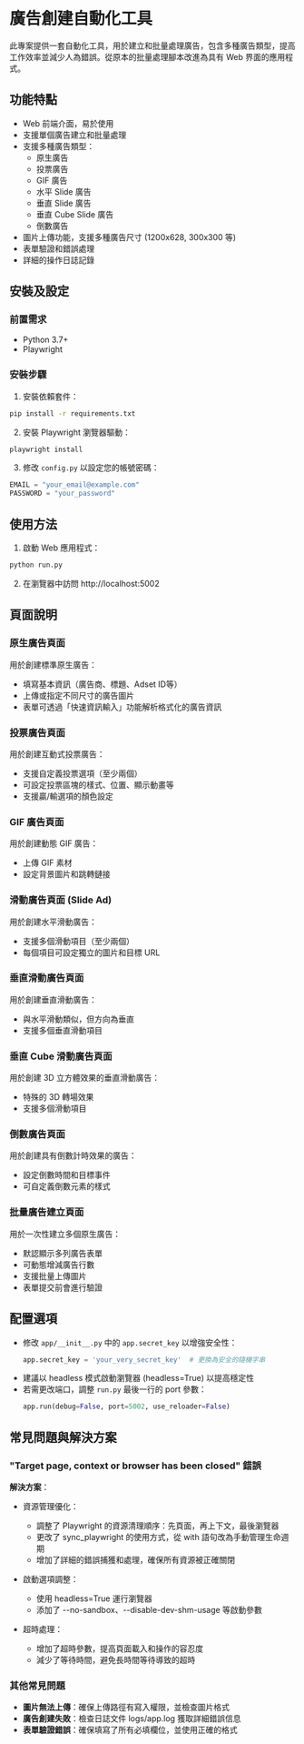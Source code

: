 # 廣告創建自動化工具

此專案提供一套自動化工具，用於建立和批量處理廣告，包含多種廣告類型，提高工作效率並減少人為錯誤。從原本的批量處理腳本改進為具有 Web 界面的應用程式。

## 功能特點

- Web 前端介面，易於使用
- 支援單個廣告建立和批量處理
- 支援多種廣告類型：
  - 原生廣告
  - 投票廣告
  - GIF 廣告
  - 水平 Slide 廣告
  - 垂直 Slide 廣告
  - 垂直 Cube Slide 廣告
  - 倒數廣告
- 圖片上傳功能，支援多種廣告尺寸 (1200x628, 300x300 等)
- 表單驗證和錯誤處理
- 詳細的操作日誌記錄

## 安裝及設定

### 前置需求

- Python 3.7+
- Playwright

### 安裝步驟

1. 安裝依賴套件：

```bash
pip install -r requirements.txt
```

2. 安裝 Playwright 瀏覽器驅動：

```bash
playwright install
```

3. 修改 `config.py` 以設定您的帳號密碼：

```python
EMAIL = "your_email@example.com"
PASSWORD = "your_password"
```

## 使用方法

1. 啟動 Web 應用程式：

```bash
python run.py
```

2. 在瀏覽器中訪問 http://localhost:5002

## 頁面說明

### 原生廣告頁面

用於創建標準原生廣告：
- 填寫基本資訊（廣告商、標題、Adset ID等）
- 上傳或指定不同尺寸的廣告圖片
- 表單可透過「快速資訊輸入」功能解析格式化的廣告資訊

### 投票廣告頁面

用於創建互動式投票廣告：
- 支援自定義投票選項（至少兩個）
- 可設定投票區塊的樣式、位置、顯示動畫等
- 支援贏/輸選項的顏色設定

### GIF 廣告頁面

用於創建動態 GIF 廣告：
- 上傳 GIF 素材
- 設定背景圖片和跳轉鏈接

### 滑動廣告頁面 (Slide Ad)

用於創建水平滑動廣告：
- 支援多個滑動項目（至少兩個）
- 每個項目可設定獨立的圖片和目標 URL

### 垂直滑動廣告頁面

用於創建垂直滑動廣告：
- 與水平滑動類似，但方向為垂直
- 支援多個垂直滑動項目

### 垂直 Cube 滑動廣告頁面

用於創建 3D 立方體效果的垂直滑動廣告：
- 特殊的 3D 轉場效果
- 支援多個滑動項目

### 倒數廣告頁面

用於創建具有倒數計時效果的廣告：
- 設定倒數時間和目標事件
- 可自定義倒數元素的樣式

### 批量廣告建立頁面

用於一次性建立多個原生廣告：
- 默認顯示多列廣告表單
- 可動態增減廣告行數
- 支援批量上傳圖片
- 表單提交前會進行驗證

## 配置選項

- 修改 `app/__init__.py` 中的 `app.secret_key` 以增強安全性：
  ```python
  app.secret_key = 'your_very_secret_key'  # 更換為安全的隨機字串
  ```
- 建議以 headless 模式啟動瀏覽器 (headless=True) 以提高穩定性
- 若需更改端口，調整 `run.py` 最後一行的 port 參數：
  ```python
  app.run(debug=False, port=5002, use_reloader=False)
  ```

## 常見問題與解決方案

### "Target page, context or browser has been closed" 錯誤

**解決方案**：
- 資源管理優化：
  - 調整了 Playwright 的資源清理順序：先頁面，再上下文，最後瀏覽器
  - 更改了 sync_playwright 的使用方式，從 with 語句改為手動管理生命週期
  - 增加了詳細的錯誤捕獲和處理，確保所有資源被正確關閉

- 啟動選項調整：
  - 使用 headless=True 運行瀏覽器
  - 添加了 --no-sandbox、--disable-dev-shm-usage 等啟動參數

- 超時處理：
  - 增加了超時參數，提高頁面載入和操作的容忍度
  - 減少了等待時間，避免長時間等待導致的超時

### 其他常見問題

- **圖片無法上傳**：確保上傳路徑有寫入權限，並檢查圖片格式
- **廣告創建失敗**：檢查日誌文件 logs/app.log 獲取詳細錯誤信息
- **表單驗證錯誤**：確保填寫了所有必填欄位，並使用正確的格式

